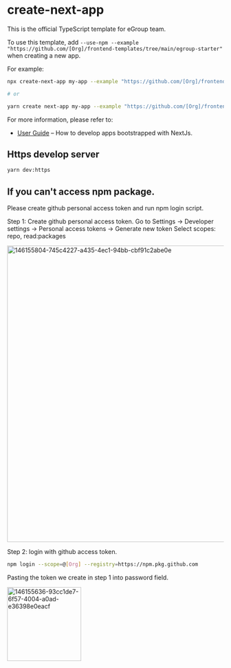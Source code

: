 # create-next-app

This is the official TypeScript template for eGroup team.

To use this template, add `--use-npm --example "https://github.com/[Org]/frontend-templates/tree/main/egroup-starter"` when creating a new app.

For example:

```sh
npx create-next-app my-app --example "https://github.com/[Org]/frontend-templates/tree/main/egroup-starter"

# or

yarn create next-app my-app --example "https://github.com/[Org]/frontend-templates/tree/main/egroup-starter"
```

For more information, please refer to:

- [User Guide](https://nextjs.org/docs/getting-started) – How to develop apps bootstrapped with NextJs.

## Https develop server

```sh
yarn dev:https
```

## If you can't access npm package.

Please create github personal access token and run npm login script.

Step 1:
Create github personal access token.
Go to Settings -> Developer settings -> Personal access tokens -> Generate new token
Select scopes: repo, read:packages

<img width="690" alt="146155804-745c4227-a435-4ec1-94bb-cbf91c2abe0e" src="https://user-images.githubusercontent.com/35906352/146163774-177e9418-48ee-4c73-8e1a-73ea41dff6f6.png">

Step 2:
login with github access token.

```sh
npm login --scope=@[Org] --registry=https://npm.pkg.github.com
```

Pasting the token we create in step 1 into password field.

<img width="172" alt="146155636-93cc1de7-6f57-4004-a0ad-e36398e0eacf" src="https://user-images.githubusercontent.com/35906352/146163810-3d634300-27bf-4c48-a9aa-5546ffd3e1f4.png">
